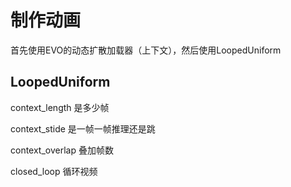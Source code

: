 # 制作动画

首先使用EVO的动态扩散加载器（上下文），然后使用LoopedUniform

## LoopedUniform

context_length 是多少帧

context_stide    是一帧一帧推理还是跳

context_overlap	叠加帧数

closed_loop 		循环视频